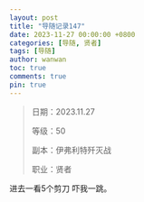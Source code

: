 ```yaml
---
layout: post
title: "导随记录147"
date: 2023-11-27 00:00:00 +0800
categories: [导随, 贤者]
tags: [导随]
author: wanwan
toc: true
comments: true
pin: true
---
```

> 日期：2023.11.27
>
> 等级：50
>
> 副本：伊弗利特歼灭战
>
> 职业：贤者

进去一看5个剪刀 吓我一跳。